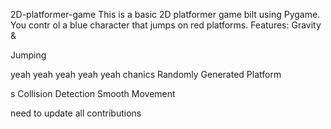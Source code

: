     


 2D-platformer-game
This is a basic 2D platformer game 
bilt using Pygame. You contr
ol a blue 
character that jumps on red platforms.
Features: Gravity &amp;









Jumping


yeah yeah yeah yeah yeah
chanics Randomly Generated Platform


s Collision Detection  Smooth Movement





need  to update all contributions 



 
